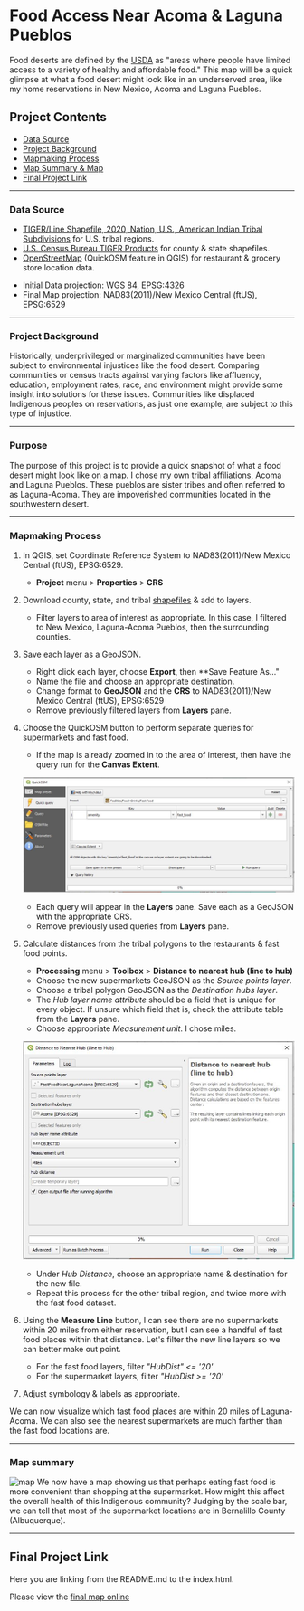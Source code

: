 # Food Access Near Acoma & Laguna Pueblos

Food deserts are defined by the [USDA](https://www.ers.usda.gov/webdocs/publications/45014/30940_err140.pdf) as "areas where people have limited access to a variety of healthy and affordable food." This map will be a quick glimpse at what a food desert might look like in an underserved area, like my home reservations in New Mexico, Acoma and Laguna Pueblos.

## Project Contents
- [Data Source](#data-source)
- [Project Background](#project-background)
- [Mapmaking Process](#mapmaking-process)
- [Map Summary & Map](#map-summary)
- [Final Project Link](#final-project-link)

***

### Data Source

- [TIGER/Line Shapefile, 2020, Nation, U.S., American Indian Tribal Subdivisions](https://catalog.data.gov/dataset/tiger-line-shapefile-2020-nation-u-s-american-indian-tribal-subdivisions) for U.S. tribal regions.
- [U.S. Census Bureau TIGER Products](https://www.census.gov/geographies/mapping-files/time-series/geo/cartographic-boundary.html) for county & state shapefiles.
- [OpenStreetMap](http://openstreetmap.org) (QuickOSM feature in QGIS) for restaurant & grocery store location data.
* Initial Data projection: WGS 84, EPSG:4326
* Final Map projection: NAD83(2011)/New Mexico Central (ftUS), EPSG:6529

***

### Project Background

Historically, underprivileged or marginalized communities have been subject to environmental injustices like the food desert. Comparing communities or census tracts against varying factors like affluency, education, employment rates, race, and environment might provide some insight into solutions for these issues. Communities like displaced Indigenous peoples on reservations, as just one example, are subject to this type of injustice.

***

### Purpose

The purpose of this project is to provide a quick snapshot of what a food desert might look like on a map. I chose my own tribal affiliations, Acoma and Laguna Pueblos. These pueblos are sister tribes and often referred to as Laguna-Acoma. They are impoverished communities located in the southwestern desert.

***

### Mapmaking Process

1. In QGIS, set Coordinate Reference System to NAD83(2011)/New Mexico Central (ftUS), EPSG:6529.
    - **Project** menu > **Properties** > **CRS** 

2. Download county, state, and tribal [shapefiles](#data-source) & add to layers.
    - Filter layers to area of interest as appropriate. In this case, I filtered to New Mexico, Laguna-Acoma Pueblos, then the surrounding counties.

3. Save each layer as a GeoJSON.
    - Right click each layer, choose **Export**, then **Save Feature As..."
    - Name the file and choose an appropriate destination.
    - Change format to **GeoJSON** and the **CRS** to NAD83(2011)/New Mexico Central (ftUS), EPSG:6529
    - Remove previously filtered layers from **Layers** pane.

4. Choose the QuickOSM button to perform separate queries for supermarkets and fast food.
    - If the map is already zoomed in to the area of interest, then have the query run for the **Canvas Extent**. 

    ![QuickOSM snapshot](Images/QuickOSM.JPG)
    - Each query will appear in the **Layers** pane. Save each as a GeoJSON with the appropriate CRS.
    - Remove previously used queries from **Layers** pane.

5. Calculate distances from the tribal polygons to the restaurants & fast food points.
    - **Processing** menu > **Toolbox** > **Distance to nearest hub (line to hub)**
    - Choose the new supermarkets GeoJSON as the *Source points layer*.
    - Choose a tribal polygon GeoJSON as the *Destination hubs layer*.
    - The *Hub layer name attribute* should be a field that is unique for every object. If unsure which field that is, check the attribute table from the **Layers** pane.
    - Choose appropriate *Measurement unit*. I chose miles. 

    ![Distance to hub snapshot](Images/DistanceToHub.JPG)
    - Under *Hub Distance*, choose an appropriate name & destination for the new file.
    - Repeat this process for the other tribal region, and twice more with the fast food dataset.

6. Using the **Measure Line** button, I can see there are no supermarkets within 20 miles from either reservation, but I can see a handful of fast food places within that distance. Let's filter the new line layers so we can better make out point.
    - For the fast food layers, filter *"HubDist" <= '20'*
    - For the supermarket layers, filter *"HubDist >= '20'*

7. Adjust symbology & labels as appropriate.

We can now visualize which fast food places are within 20 miles of Laguna-Acoma. We can also see the nearest supermarkets are much farther than the fast food locations are.

***

### Map summary

![map](Images/FoodAccess_LagunaAcoma_600dpi.png)
We now have a map showing us that perhaps eating fast food is more convenient than shopping at the supermarket. How might this affect the overall health of this Indigenous community? Judging by the scale bar, we can tell that most of the supermarket locations are in Bernalillo County (Albuquerque).

***

## Final Project Link

Here you are linking from the README.md to the index.html.

Please view the [final map online](https://github.com/masonabishop/Map671FinalProject?tab=readme-ov-file)